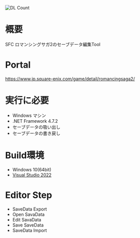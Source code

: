 ![DL Count](https://img.shields.io/github/downloads/turtle-insect/RS2/total.svg)

# 概要
SFC ロマンシングサガ2のセーブデータ編集Tool

# Portal
https://www.jp.square-enix.com/game/detail/romancingsaga2/

# 実行に必要
* Windows マシン
* .NET Framework 4.7.2
* セーブデータの吸い出し
* セーブデータの書き戻し

# Build環境
* Windows 10(64bit)
* [Visual Studio 2022](https://visualstudio.microsoft.com/)

# Editor Step
* SaveData Export
* Open SavaData
* Edit SavaData
* Save SaveData
* SaveData Import
